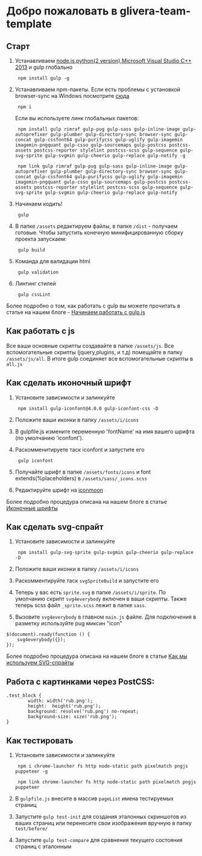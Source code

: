 # Добро пожаловать в glivera-team-template

## Старт
1. Устанавливаем [node.js](https://nodejs.org/),[python(2 version)](https://www.python.org/downloads/release/python-2710/),[Microsoft Visual Studio C++ 2013](https://www.microsoft.com/en-gb/download/details.aspx?id=44914) и gulp глобально

		npm install gulp -g

2. Устанавливаем npm-пакеты. Если есть проблемы с установкой browser-sync на Windows посмотрите [сюда](http://www.browsersync.io/docs/#windows-users)

		npm i

	Если вы используете линк глобальных пакетов:

		npm install gulp rimraf gulp-pug gulp-sass gulp-inline-image gulp-autoprefixer gulp-plumber gulp-directory-sync browser-sync gulp-concat gulp-cssfont64 gulp-purifycss gulp-uglify gulp-imagemin imagemin-pngquant gulp-csso gulp-sourcemaps gulp-postcss postcss-assets postcss-reporter stylelint postcss-scss gulp-sequence gulp-svg-sprite gulp-svgmin gulp-cheerio gulp-replace gulp-notify -g

		npm link gulp rimraf gulp-pug gulp-sass gulp-inline-image gulp-autoprefixer gulp-plumber gulp-directory-sync browser-sync gulp-concat gulp-cssfont64 gulp-purifycss gulp-uglify gulp-imagemin imagemin-pngquant gulp-csso gulp-sourcemaps gulp-postcss postcss-assets postcss-reporter stylelint postcss-scss gulp-sequence gulp-svg-sprite gulp-svgmin gulp-cheerio gulp-replace gulp-notify

3. Начинаем кодить!

		gulp

4. В папке `/assets` редактируем файлы, в папке `/dist` - получаем готовые. Чтобы запустить конечную минифицированную сборку проекта запускаем:

		gulp build

5. Команда для валидации html

		gulp validation

6. Линтинг стилей

		gulp cssLint

Более подробно о том, как работать с gulp вы можете прочитать в статье на нашем блоге - [Начинаем работать с gulp.js](http://glivera-team.github.io/sass/2016/01/07/gulp.html)

## Как работать с js

Все ваши основные скрипты создавайте в папке `/assets/js`. Все вспомогательные скрипты (jquery,plugins, и т.д) помещайте в папку `/assets/js/all`. В итоге gulp соединяет все вспомогательные скрипты в `all.js`

## Как сделать иконочный шрифт

1. Установите зависимости и залинкуйте

		npm install gulp-iconfont@4.0.0 gulp-iconfont-css -D

2. Положите ваши иконки в папку `/assets/i/icons`
3. В gulpfile.js измените переменную 'fontName' на имя вашего шрифта (по умолчанию 'iconfont').
4. Раскомменитируете таск iconfont и запустите его

		gulp iconfont

5. Получайте шрифт в папке `/assets/fonts/icons` и font extends(%placeholders) в `/assets/sass/_icons.scss`
6. Редактируйте шрифт на [iconmoon](https://icomoon.io)

Более подробно процедура описана на нашем блоге в статье [Иконочные шрифты](http://glivera-team.github.io/svg/2016/01/06/iconfonts.html)

## Как сделать svg-спрайт
1. Установите зависимости и залинкуйте

		npm install gulp-svg-sprite gulp-svgmin gulp-cheerio gulp-replace -D

2. Положите ваши иконки в папку `/assets/i/icons`
3. Раскомментируйте таск `svgSpriteBuild` и запустите его
4. Теперь у вас есть `sprite.svg` в папке `/assets/i/sprite`. По умолчанию скрипт `svg4everybody` включен в ваши скрипты. Также теперь scss файл `_sprite.scss` лежит в папке `sass`.
5. Вызовите `svg4everybody` в главном `main.js` файле. Для подключения в разметку используйте pug миксин "icon"

```
$(document).ready(function () {
	svg4everybody({});
});
```

Более подробно процедура описана на нашем блоге в статье [Как мы используем SVG-спрайты](http://glivera-team.github.io/svg/2015/12/08/svg-sprites.html)

## Работа с картинками через PostCSS:

```
.test_block {
        width: width('rub.png');
        height:  height('rub.png');
        background: resolve('rub.png') no-repeat;
        background-size: size('rub.png');
}
```
## Как тестировать

1. Установите зависимости и залинкуйте

		npm i chrome-launcher fs http node-static path pixelmatch pngjs puppeteer -g

		npm link chrome-launcher fs http node-static path pixelmatch pngjs puppeteer

2. В `gulpfile.js` внесите в массив `pageList` имена тестируемых страниц

3. Запустите `gulp test-init` для создания эталонных скриншотов из ваших страниц или перенесите свои изображения вручную в папку `test/before/`
        
4. Запустите `gulp test-compare` для сравнения текущего состояния страниц с эталонным